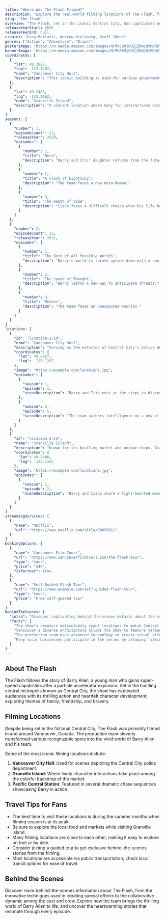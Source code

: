 ```yaml
---
title: "Where Was The Flash Filmed?"
description: "Explore the real-world filming locations of The Flash, from Central City to various vibrant locations across Canada."
slug: "the-flash"
overview: "The Flash, set in the iconic Central City, has captivated audiences with its electrifying speed and heartwarming character arcs. Despite being set in a fictional universe, the series was primarily filmed in and around Vancouver, Canada, offering stunning backdrops for this superhero adventure."
releaseYearStart: 2020
releaseYearEnd: null
creator: "Greg Berlanti, Andrew Kreisberg, Geoff Johns"
genres: ["Action", "Adventure", "Drama"]
posterImage: "https://m.media-amazon.com/images/M/MV5BMjU0ZjZhNDQtMDhkYi00OWQyLWE3NGYtNzBlY2VmM2I4ZDg5XkEyXkFqcGc@._V1_SX300.jpg"
bannerImage: "https://m.media-amazon.com/images/M/MV5BMjU0ZjZhNDQtMDhkYi00OWQyLWE3NGYtNzBlY2VmM2I4ZDg5XkEyXkFqcGc@._V1_SX300.jpg"
coordinates: [
  { 
    "lat": 49.2827, 
    "lng": -123.1207, 
    "name": "Vancouver City Hall", 
    "description": "This iconic building is used for various governmental scenes in Central City."
  },
  { 
    "lat": 49.2488, 
    "lng": -123.1162, 
    "name": "Granville Island", 
    "description": "A vibrant location where many fun interactions occur among the characters."
  }
]
seasons: [
  {
    "number": 1,
    "episodeCount": 23,
    "releaseYear": 2020,
    "episodes": [
      {
        "number": 1,
        "title": "Nora",
        "description": "Barry and Iris' daughter returns from the future with a warning."
      },
      {
        "number": 2,
        "title": "A Flash of Lightning",
        "description": "The team faces a new meta-human."
      },
      {
        "number": 3,
        "title": "The Death of Vibe",
        "description": "Cisco faces a difficult choice when his life hangs in the balance."
      }
    ]
  },
  {
    "number": 2,
    "episodeCount": 23,
    "releaseYear": 2021,
    "episodes": [
      {
        "number": 1,
        "title": "The Best of All Possible Worlds",
        "description": "Barry's world is turned upside down with a new threat."
      },
      {
        "number": 2,
        "title": "The Speed of Thought",
        "description": "Barry learns a new way to anticipate threats."
      },
      {
        "number": 3,
        "title": "Mother",
        "description": "The team faces an unexpected reunion."
      }
    ]
  }
]
locations: [
  {
    "id": "location-1-id",
    "name": "Vancouver City Hall",
    "description": "Serving as the exterior of Central City's police department, Vancouver City Hall offers a majestic look that fits the superhero theme. It was prominently featured in multiple episodes where the team strategizes against formidable foes.",
    "coordinates": {
      "lat": 49.2827,
      "lng": -123.1207
    },
    "image": "https://example.com/location1.jpg",
    "episodes": [
      {
        "season": 1,
        "episode": 1,
        "sceneDescription": "Barry and Iris meet at the steps to discuss their plans."
      },
      {
        "season": 2,
        "episode": 5,
        "sceneDescription": "The team gathers intelligence on a new villain."
      }
    ]
  },
  {
    "id": "location-2-id",
    "name": "Granville Island",
    "description": "Known for its bustling market and unique shops, Granville Island served as a lively backdrop for several crucial character interactions. The vibrant colors and atmosphere add to the series' energetic vibe.",
    "coordinates": {
      "lat": 49.2488,
      "lng": -123.1162
    },
    "image": "https://example.com/location2.jpg",
    "episodes": [
      {
        "season": 1,
        "episode": 2,
        "sceneDescription": "Barry and Cisco share a light-hearted moment while shopping."
      }
    ]
  }
]
streamingServices: [
  {
    "name": "Netflix",
    "url": "https://www.netflix.com/title/80050011"
  }
]
bookingOptions: [
  {
    "name": "Vancouver Film Tours",
    "url": "https://www.vancouverfilmtours.com/the-flash-tour",
    "type": "tour",
    "price": "$49",
    "isPartner": true
  },
  {
    "name": "Self-Guided Flash Tour",
    "url": "https://www.example.com/self-guided-flash-tour",
    "type": "tour",
    "price": "Free self-guided tour"
  }
]
behindTheScenes: {
  "intro": "Discover captivating behind-the-scenes details about the making of The Flash, including special effects, set design, and actor preparations.",
  "facts": [
    "The show's creators meticulously scout locations to match Central City’s fictional vibe.",
    "Vancouver's diverse architecture allows the show to feature varied backdrops.",
    "The production team uses advanced technology to create visual effects that bring Flash's speed to life.",
    "Many local businesses participate in the series by allowing filming on-site."
  ]
}
---
```


## About The Flash

The Flash follows the story of Barry Allen, a young man who gains super-speed capabilities after a particle accelerator explosion. Set in the bustling central metropolis known as Central City, the show has captivated audiences with its thrilling action and heartfelt character development, exploring themes of family, friendship, and bravery.

## Filming Locations

Despite being set in the fictional Central City, The Flash was primarily filmed in and around Vancouver, Canada. The production team cleverly transformed various recognizable spots into the vivid world of Barry Allen and his team.

Some of the most iconic filming locations include:

1. **Vancouver City Hall**: Used for scenes depicting the Central City police department.
2. **Granville Island**: Where lively character interactions take place among the colorful backdrop of the market.
3. **Pacific Central Station**: Featured in several dramatic chase sequences showcasing Barry in action.

## Travel Tips for Fans

- The best time to visit these locations is during the summer months when filming season is at its peak.
- Be sure to explore the local food and markets while visiting Granville Island.
- Many filming locations are close to each other, making it easy to explore on foot or by bike.
- Consider joining a guided tour to get exclusive behind-the-scenes stories from the filming.
- Most locations are accessible via public transportation; check local transit options for ease of travel.

## Behind the Scenes

Discover more behind-the-scenes information about The Flash, from the innovative techniques used in creating special effects to the collaborative dynamic among the cast and crew. Explore how the team brings the thrilling world of Barry Allen to life, and uncover the heartwarming stories that resonate through every episode.